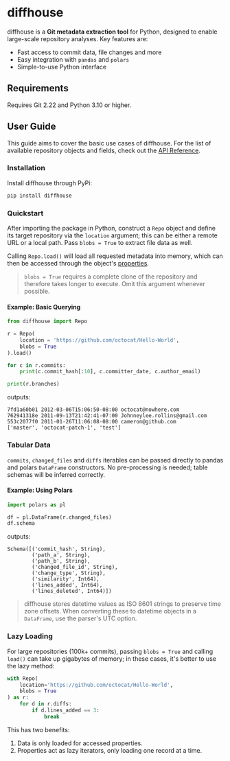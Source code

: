 <!-- home-start -->

# diffhouse

diffhouse is a **Git metadata extraction tool** for Python, designed to enable
large-scale repository analyses. Key features are:

- Fast access to commit data, file changes and more
- Easy integration with `pandas` and `polars`
- Simple-to-use Python interface

## Requirements

Requires Git 2.22 and Python 3.10 or higher.

<!-- home-end -->

## User Guide

<!-- user-guide-start -->

This guide aims to cover the basic use cases of diffhouse. For the list of
available repository objects and fields, check out the
[API Reference](https://vupdivup.github.io/diffhouse/api-reference).

### Installation

Install diffhouse through PyPi:

```sh
pip install diffhouse
```

### Quickstart

After importing the package in Python, construct a `Repo` object and define
its target repository via the `location` argument; this can be either a
remote URL or a local path. Pass `blobs = True` to extract file data as well.

Calling `Repo.load()` will load all requested metadata into memory, which can
then be accessed through the object's
[properties](https://vupdivup.github.io/diffhouse/api-reference/#diffhouse.Repo).

> `blobs = True` requires a complete clone of the repository and therefore
> takes longer to execute. Omit this argument whenever possible.

#### Example: Basic Querying

```python
from diffhouse import Repo

r = Repo(
    location = 'https://github.com/octocat/Hello-World',
    blobs = True
).load()

for c in r.commits:
    print(c.commit_hash[:10], c.committer_date, c.author_email)

print(r.branches)
```

outputs:

```text
7fd1a60b01 2012-03-06T15:06:50-08:00 octocat@nowhere.com
762941318e 2011-09-13T21:42:41-07:00 Johnneylee.rollins@gmail.com
553c2077f0 2011-01-26T11:06:08-08:00 cameron@github.com
['master', 'octocat-patch-1', 'test']
```

### Tabular Data

`commits`, `changed_files` and `diffs` iterables can be passed directly to
pandas and polars `DataFrame` constructors. No pre-processing is needed;
table schemas will be inferred correctly.

#### Example: Using Polars

```python
import polars as pl

df = pl.DataFrame(r.changed_files)
df.schema
```

outputs:

```text
Schema([('commit_hash', String),
        ('path_a', String),
        ('path_b', String),
        ('changed_file_id', String),
        ('change_type', String),
        ('similarity', Int64),
        ('lines_added', Int64),
        ('lines_deleted', Int64)])
```

> diffhouse stores datetime values as ISO 8601 strings to preserve time zone
> offsets. When converting these to datetime objects in a `DataFrame`, use
> the parser's UTC option.

### Lazy Loading

For large repositories (100k+ commits), passing `blobs = True` and calling
`load()` can take up gigabytes of memory; in these cases, it's better to use
the lazy method:

```python
with Repo(
    location='https://github.com/octocat/Hello-World',
    blobs = True
) as r:
    for d in r.diffs:
        if d.lines_added == 3:
            break
```

This has two benefits:

1. Data is only loaded for accessed properties.
2. Properties act as lazy iterators, only loading one record at a time.

<!-- user-guide-end -->
